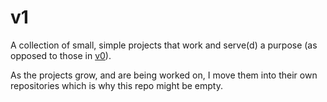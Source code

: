 # v1
A collection of small, simple projects that work and serve(d) a purpose (as opposed to those in [v0](https://github.com/LW2904/v0)).

As the projects grow, and are being worked on, I move them into their own repositories which is why this repo might be empty.
